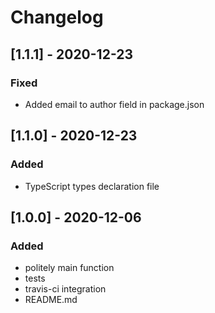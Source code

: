 # Changelog

## [1.1.1] - 2020-12-23

### Fixed

- Added email to author field in package.json

## [1.1.0] - 2020-12-23

### Added

- TypeScript types declaration file

## [1.0.0] - 2020-12-06

### Added

- politely main function
- tests
- travis-ci integration
- README.md
